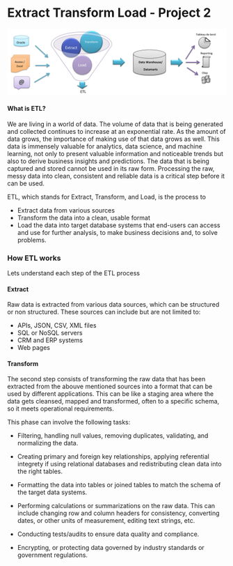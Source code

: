 # Extract Transform Load - Project 2
![ETL](/Images/ETL_img.jpg)


#### What is ETL?
<p>We are living in a world of data. The volume of data that is being generated and collected continues to increase at an exponential rate.
As the amount of data grows, the importance of making use of that data grows as well. This data is immensely valuable for analytics, data science, and machine learning, not only to present valuable information and noticeable trends but also to derive business insights and predictions.
The data that is being captured and stored cannot be used in its raw form. Processing the raw, messy data into clean, consistent and reliable data is a critical step before it can be used.</p>

ETL, which stands for Extract, Transform, and Load, is the process to
* Extract data from various sources 
* Transform the data into a clean, usable format
* Load the data into target database systems that end-users can access and use for further analysis, to make business decisions and, to solve problems.

### How ETL works
<p>Lets understand each step of the ETL process</p>

#### Extract
Raw data is extracted from various data sources, which can be structured or non structured. These sources can include but are not limited to:

* APIs, JSON, CSV, XML files
* SQL or NoSQL servers
* CRM and ERP systems
* Web pages

#### Transform
The second step consists of transforming the raw data that has been extracted from the abouve mentioned sources into a format that can be used by different applications.
This can be like a staging area where the data gets cleansed, mapped and transformed, often to a specific schema, so it meets operational requirements. 

This phase can involve the following tasks:

* Filtering, handling null values, removing duplicates, validating, and normalizing the data.

* Creating primary and foreign key relationships, applying referential integrety if using relational databases and redistributing clean data into the right tables.

* Formatting the data into tables or joined tables to match the schema of the target data systems.

* Performing calculations or summarizations on the raw data. This can  include changing row and column headers for consistency, converting dates,  or other units of measurement, editing text strings, etc.

* Conducting tests/audits to ensure data quality and compliance.

* Encrypting, or protecting data governed by industry standards or government regulations.
